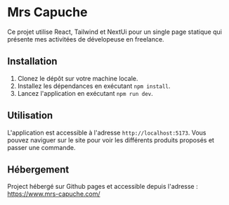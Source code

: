 # Mrs Capuche

Ce projet utilise React, Tailwind et NextUi pour un single page statique qui présente mes activitées de dévelopeuse en freelance.

## Installation

1. Clonez le dépôt sur votre machine locale.
2. Installez les dépendances en exécutant `npm install`.
3. Lancez l'application en exécutant `npm run dev`.

## Utilisation

L'application est accessible à l'adresse `http://localhost:5173`. Vous pouvez naviguer sur le site pour voir les différents produits proposés et passer une commande.

## Hébergement
Project hébergé sur Github pages et accessible depuis l'adresse : https://www.mrs-capuche.com/





